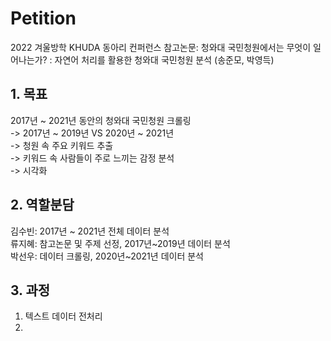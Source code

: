 # Petition
2022 겨울방학 KHUDA 동아리 컨퍼런스
참고논문: 청와대 국민청원에서는 무엇이 일어나는가? : 자연어 처리를 활용한 청와대 국민청원 분석 (송준모, 박영득)

## 1. 목표 <br>
2017년 \~ 2021년 동안의 청와대 국민청원 크롤링  
-> 2017년 \~ 2019년 VS 2020년 \~ 2021년  
-> 청원 속 주요 키워드 추출  
-> 키워드 속 사람들이 주로 느끼는 감정 분석  
-> 시각화  

## 2. 역할분담
김수빈: 2017년 \~ 2021년 전체 데이터 분석  
류지혜: 참고논문 및 주제 선정, 2017년\~2019년 데이터 분석  
박선우: 데이터 크롤링, 2020년\~2021년 데이터 분석  


## 3. 과정
1. 텍스트 데이터 전처리  
2. 

